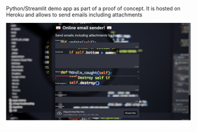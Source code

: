 Python/Streamlit demo app as part of a proof of concept. It is hosted on Heroku and allows to send emails including attachments

![](https://github.com/Clement-Lelievre/send-emails-free/blob/main/email2me.png)
